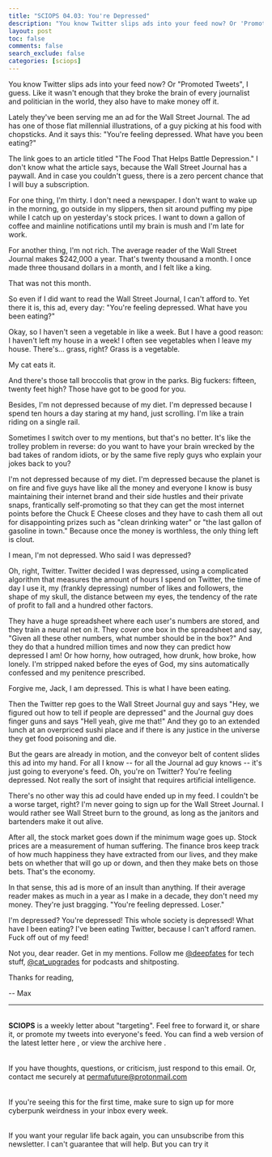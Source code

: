 ```yaml
---
title: "SCIOPS 04.03: You're Depressed"
description: "You know Twitter slips ads into your feed now? Or 'Promoted Tweets', I guess"
layout: post
toc: false
comments: false
search_exclude: false
categories: [sciops]
---
```







 You know Twitter slips ads into your feed now? Or "Promoted Tweets", I guess. Like it wasn't enough that they broke the brain of every journalist and politician in the world, they also have to make money off it.
 







 Lately they've been serving me an ad for the Wall Street Journal. The ad has one of those flat millennial illustrations, of a guy picking at his food with chopsticks. And it says this: "You're feeling depressed. What have you been eating?"
 







 The link goes to an article titled "The Food That Helps Battle Depression." I don't know what the article says, because the Wall Street Journal has a paywall. And in case you couldn't guess, there is a zero percent chance that I will buy a subscription.
 







 For one thing, I'm thirty. I don't need a newspaper. I don't want to wake up in the morning, go outside in my slippers, then sit around puffing my pipe while I catch up on yesterday's stock prices. I want to down a gallon of coffee and mainline notifications until my brain is mush and I'm late for work.
 







 For another thing, I'm not rich. The average reader of the Wall Street Journal makes $242,000 a year. That's twenty thousand a month. I once made three thousand dollars in a month, and I felt like a king.
 

 That was not this month.
 





 So even if I did want to read the Wall Street Journal, I can't afford to. Yet there it is, this ad, every day: "You're feeling depressed. What have you been eating?"
 







 Okay, so I haven't seen a vegetable in like a week. But I have a good reason: I haven't left my house in a week! I often see vegetables when I leave my house. There's... grass, right? Grass is a vegetable.
 



 My cat eats it.
 








 And there's those tall broccolis that grow in the parks. Big fuckers: fifteen, twenty feet high? Those have got to be good for you.
 








 Besides, I'm not depressed because of my diet. I'm depressed because I spend ten hours a day staring at my hand, just scrolling. I'm like a train riding on a single rail.
 









 Sometimes I switch over to my mentions, but that's no better. It's like the trolley problem in reverse: do you want to have your brain wrecked by the bad takes of random idiots, or by the same five reply guys who explain your jokes back to you?
 









 I'm not depressed because of my diet. I'm depressed because the planet is on fire and five guys have like all the money and everyone I know is busy maintaining their internet brand and their side hustles and their private snaps, frantically self-promoting so that they can get the most internet points before the Chuck E Cheese closes and they have to cash them all out for disappointing prizes such as "clean drinking water" or "the last gallon of gasoline in town." Because once the money is worthless, the only thing left is clout.
 







 I mean, I'm not depressed. Who said I was depressed?
 








 Oh, right, Twitter. Twitter decided I was depressed, using a complicated algorithm that measures the amount of hours I spend on Twitter, the time of day I use it, my (frankly depressing) number of likes and followers, the shape of my skull, the distance between my eyes, the tendency of the rate of profit to fall and a hundred other factors.
 








 They have a huge spreadsheet where each user's numbers are stored, and they train a neural net on it. They cover one box in the spreadsheet and say, "Given all these other numbers, what number should be in the box?" And they do that a hundred million times and now they can predict how depressed I am! Or how horny, how outraged, how drunk, how broke, how lonely. I'm stripped naked before the eyes of God, my sins automatically confessed and my penitence prescribed.
   

  

 Forgive me, Jack, I am depressed. This is what I have been eating.
 







 Then the Twitter rep goes to the Wall Street Journal guy and says "Hey, we figured out how to tell if people are depressed" and the Journal guy does finger guns and says "Hell yeah, give me that!" And they go to an extended lunch at an overpriced sushi place and if there is any justice in the universe they get food poisoning and die.
 







 But the gears are already in motion, and the conveyor belt of content slides this ad into my hand. For all I know -- for all the Journal ad guy knows -- it's just going to everyone's feed. Oh, you're on Twitter? You're feeling depressed. Not really the sort of insight that requires artificial intelligence.
 







 There's no other way this ad could have ended up in my feed. I couldn't be a worse target, right? I'm never going to sign up for the Wall Street Journal. I would rather see Wall Street burn to the ground, as long as the janitors and bartenders make it out alive.
 







 After all, the stock market goes down if the minimum wage goes up. Stock prices are a measurement of human suffering. The finance bros keep track of how much happiness they have extracted from our lives, and they make bets on whether that will go up or down, and then they make bets on those bets. That's the economy.
 







 In that sense, this ad is more of an insult than anything. If their average reader makes as much in a year as I make in a decade, they don't need my money. They're just bragging. "You're feeling depressed. Loser."
 







 I'm depressed? You're depressed! This whole society is depressed! What have I been eating? I've been eating Twitter, because I can't afford ramen. Fuck off out of my feed!
   

  

 Not you, dear reader. Get in my mentions. Follow me
 [@deepfates](https://twitter.com/deepfates) 
 for tech stuff,
 [@cat\_upgrades](https://twitter.com/cat_upgrades) 
 for podcasts and shitposting.
   

  

 Thanks for reading,
   

 -- Max
 






---


###### 
**SCIOPS** 
 is a weekly letter about "targeting". Feel free to forward it, or share it, or promote my tweets into everyone's feed. You can find a web version of the
 latest letter here
 , or view the
 archive here
 .


###### 
 If you have thoughts, questions, or criticism, just respond to this email. Or, contact me securely at
 permafuture@protonmail.com


###### 
 If you're seeing this for the first time, make sure to
 sign up
 for more  cyberpunk weirdness in your inbox every week.


###### 
 If you want your regular life back again, you can unsubscribe from this newsletter. I can't guarantee that will help. But you can try it



